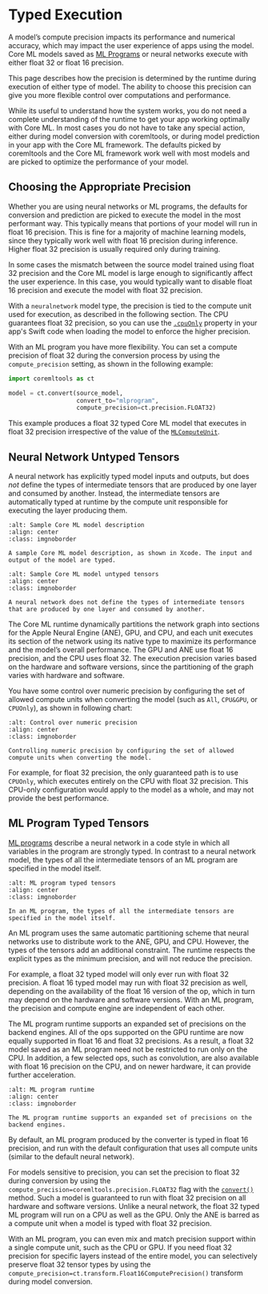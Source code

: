# Typed Execution

A model’s compute precision impacts its performance and numerical accuracy, which may impact the user experience of apps using the model. Core ML models saved as [ML Programs](convert-to-ml-program) or neural networks execute with either float 32 or float 16 precision. 

This page describes how the precision is determined by the runtime during execution of either type of model. The ability to choose this precision can give you more flexible control over computations and performance.

While its useful to understand how the system works, you do not need a complete understanding of the runtime to get your app working optimally with Core ML. In most cases you do not have to take any special action, either during model conversion with coremltools, or during model prediction in your app with the Core ML framework. The defaults picked by coremltools and the Core ML framework work well with most models and are picked to optimize the performance of your model.

## Choosing the Appropriate Precision

Whether you are using neural networks or ML programs, the defaults for conversion and prediction are picked to execute the model in the most performant way. This typically means that portions of your model will run in float 16 precision. This is fine for a majority of machine learning models, since they typically work well with float 16 precision during inference. Higher float 32 precision is usually required only during training. 

In some cases the mismatch between the source model trained using float 32 precision and the Core ML model is large enough to significantly affect the user experience. In this case, you would typically want to disable float 16 precision and execute the model with float 32 precision.

With a `neuralnetwork` model type, the precision is tied to the compute unit used for execution, as described in the following section. The CPU guarantees float 32 precision, so you can use the [`.cpuOnly`](https://developer.apple.com/documentation/coreml/mlcomputeunits/cpuonly) property in your app's Swift code when loading the model to enforce the higher precision. 

With an ML program you have more flexibility. You can set a compute precision of float 32 during the conversion process by using the `compute_precision` setting, as shown in the following example:

```python
import coremltools as ct

model = ct.convert(source_model, 
                   convert_to="mlprogram", 
                   compute_precision=ct.precision.FLOAT32)
```

This example produces a float 32 typed Core ML model that executes in float 32 precision irrespective of the value of the [`MLComputeUnit`](https://developer.apple.com/documentation/coreml/mlcomputeunits).

## Neural Network Untyped Tensors

A neural network has explicitly typed model inputs and outputs, but does _not_ define the types of intermediate tensors that are produced by one layer and consumed by another. Instead, the intermediate tensors are automatically typed at runtime by the compute unit responsible for executing the layer producing them. 

```{figure} images/input-output-xcode.png
:alt: Sample Core ML model description
:align: center
:class: imgnoborder

A sample Core ML model description, as shown in Xcode. The input and output of the model are typed.
```

```{figure} images/neural-net-untyped-tensors.png
:alt: Sample Core ML model untyped tensors
:align: center
:class: imgnoborder

A neural network does not define the types of intermediate tensors that are produced by one layer and consumed by another.
```

The Core ML runtime dynamically partitions the network graph into sections for the Apple Neural Engine (ANE), GPU, and CPU, and each unit executes its section of the network using its native type to maximize its performance and the model’s overall performance. The GPU and ANE use float 16 precision, and the CPU uses float 32. The execution precision varies based on the hardware and software versions, since the partitioning of the graph varies with hardware and software. 

You have some control over numeric precision by configuring the set of allowed compute units when converting the model (such as `All`, `CPU&GPU`, or `CPUOnly`), as shown in following chart:


```{figure} images/neural-net-control-precision2.png
:alt: Control over numeric precision
:align: center
:class: imgnoborder

Controlling numeric precision by configuring the set of allowed compute units when converting the model.
```

For example, for float 32 precision, the only guaranteed path is to use `CPUOnly`, which executes entirely on the CPU with float 32 precision. This CPU-only configuration would apply to the model as a whole, and may not provide the best performance.

## ML Program Typed Tensors

[ML programs](convert-to-ml-program) describe a neural network in a code style in which all variables in the program are strongly typed. In contrast to a neural network model, the types of all the intermediate tensors of an ML program are specified in the model itself.


```{figure} images/ml-program-typed-tensors.png
:alt: ML program typed tensors
:align: center
:class: imgnoborder

In an ML program, the types of all the intermediate tensors are specified in the model itself.
```

An ML program uses the same automatic partitioning scheme that neural networks use to distribute work to the ANE, GPU, and CPU. However, the types of the tensors add an additional constraint. The runtime respects the explicit types as the minimum precision, and will not reduce the precision. 

For example, a float 32 typed model will only ever run with float 32 precision. A float 16 typed model may run with float 32 precision as well, depending on the availability of the float 16 version of the op, which in turn may depend on the hardware and software versions. With an ML program, the precision and compute engine are independent of each other.

The ML program runtime supports an expanded set of precisions on the backend engines. All of the ops supported on the GPU runtime are now equally supported in float 16 and float 32 precisions. As a result, a float 32 model saved as an ML program need not be restricted to run only on the CPU. In addition, a few selected ops, such as convolution, are also available with float 16 precision on the CPU, and on newer hardware, it can provide further acceleration.


```{figure} images/ml-program-runtime.png
:alt: ML program runtime
:align: center
:class: imgnoborder

The ML program runtime supports an expanded set of precisions on the backend engines.
```

By default, an ML program produced by the converter is typed in float 16 precision, and run with the default configuration that uses all compute units (similar to the default neural network).

For models sensitive to precision, you can set the precision to float 32 during conversion by using the `compute_precision=coremltools.precision.FLOAT32` flag with the [`convert()`](https://apple.github.io/coremltools/source/coremltools.converters.convert.html#module-coremltools.converters._converters_entry) method. Such a model is guaranteed to run with float 32 precision on all hardware and software versions. Unlike a neural network, the float 32 typed ML program will run on a CPU as well as the GPU. Only the ANE is barred as a compute unit when a model is typed with float 32 precision. 

With an ML program, you can even mix and match precision support within a single compute unit, such as the CPU or GPU. If you need float 32 precision for specific layers instead of the entire model, you can selectively preserve float 32 tensor types by using the `compute_precision=ct.transform.Float16ComputePrecision()` transform during model conversion.

